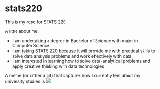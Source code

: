 # stats220

This is my repo for STATS 220. 

A little about me:

- I am undertaking a degree in Bachelor of Science with major in Computer Science
- I am taking STATS 220 because it will provide me with practical skills to solve data analysis problems and work effectively with data 
- I am interested in learning how to solve data-analytical problems and apply creative thinking with data technologies

A meme (or rather a gif) that captures how I currently feel about my university studies is ![](https://media.tenor.com/1k3NBpLDOeUAAAAi/school-education.gif)
